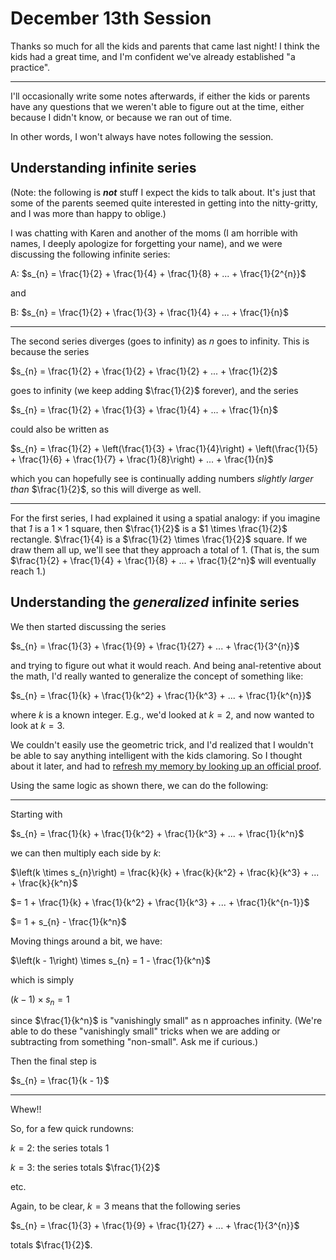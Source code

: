 # December 13th Session

Thanks so much for all the kids and parents that came last night!  I think the kids had a great time, and I'm confident we've already established "a practice".

-----

I'll occasionally write some notes afterwards, if either the kids or parents have any questions that we weren't able to figure out at the time, either because I didn't know, or because we ran out of time.

In other words, I won't always have notes following the session.

## Understanding infinite series

(Note: the following is ***not*** stuff I expect the kids to talk about.  It's just that some of the parents seemed quite interested in getting into the nitty-gritty, and I was more than happy to oblige.)

I was chatting with Karen and another of the moms (I am horrible with names, I deeply apologize for forgetting your name), and we were discussing the following infinite series:

A: $s_{n} =  \frac{1}{2} + \frac{1}{4} + \frac{1}{8} + ... + \frac{1}{2^{n}}$

and

B: $s_{n} =  \frac{1}{2} + \frac{1}{3} + \frac{1}{4} + ... + \frac{1}{n}$

-----

The second series diverges (goes to infinity) as *n* goes to infinity.  This is because the series

$s_{n} =  \frac{1}{2} + \frac{1}{2} + \frac{1}{2} + ... + \frac{1}{2}$

goes to infinity (we keep adding $\frac{1}{2}$ forever), and the series

$s_{n} =  \frac{1}{2} + \frac{1}{3} + \frac{1}{4} + ... + \frac{1}{n}$

could also be written as

$s_{n} =  \frac{1}{2} + \left(\frac{1}{3} + \frac{1}{4}\right) + \left(\frac{1}{5} + \frac{1}{6} + \frac{1}{7} + \frac{1}{8}\right) +  ... + \frac{1}{n}$

which you can hopefully see is continually adding numbers *slightly larger than* $\frac{1}{2}$, so this will diverge as well.

-----

For the first series, I had explained it using a spatial analogy:  if you imagine that *1* is a $1 \times 1$ square, then $\frac{1}{2}$ is a $1 \times \frac{1}{2}$ rectangle. $\frac{1}{4} is a $\frac{1}{2} \times \frac{1}{2}$ square. If we draw them all up, we'll see that they approach a total of 1.  (That is, the sum $\frac{1}{2} + \frac{1}{4} + \frac{1}{8} + ... + \frac{1}{2^n}$ will eventually reach 1.)

## Understanding the *generalized* infinite series

We then started discussing the series

$s_{n} =  \frac{1}{3} + \frac{1}{9} + \frac{1}{27} + ... + \frac{1}{3^{n}}$

and trying to figure out what it would reach.  And being anal-retentive about the math, I'd really wanted to generalize the concept of something like:

$s_{n} =  \frac{1}{k} + \frac{1}{k^2} + \frac{1}{k^3} + ... + \frac{1}{k^{n}}$

where *k* is a known integer.  E.g., we'd looked at $k = 2$, and now wanted to look at $k = 3$.

We couldn't easily use the geometric trick, and I'd realized that I wouldn't be able to say anything intelligent with the kids clamoring. So I thought about it later, and had to [refresh my memory by looking up an official proof](https://en.wikipedia.org/wiki/1/2_%2B_1/4_%2B_1/8_%2B_1/16_%2B_%E2%8B%AF).

Using the same logic as shown there, we can do the following:

-----

Starting with

$s_{n} =  \frac{1}{k} + \frac{1}{k^2} + \frac{1}{k^3} + ... + \frac{1}{k^n}$

we can then multiply each side by *k*:

$\left(k \times s_{n}\right) =  \frac{k}{k} + \frac{k}{k^2} + \frac{k}{k^3} + ... + \frac{k}{k^n}$

$=  1 + \frac{1}{k} + \frac{1}{k^2} + \frac{1}{k^3} + ... + \frac{1}{k^{n-1}}$

$=  1 + s_{n} - \frac{1}{k^n}$

Moving things around a bit, we have:

$\left(k - 1\right) \times s_{n} = 1 - \frac{1}{k^n}$

which is simply

$\left(k - 1\right) \times s_{n} = 1$

since $\frac{1}{k^n}$ is "vanishingly small" as n approaches infinity.  (We're able to do these "vanishingly small" tricks when we are adding or subtracting from something "non-small".  Ask me if curious.)

Then the final step is

$s_{n} = \frac{1}{k - 1}$

-----

Whew!!

So, for a few quick rundowns:

$k = 2$: the series totals 1

$k = 3$: the series totals $\frac{1}{2}$

etc.

Again, to be clear, $k = 3$ means that the following series

$s_{n} =  \frac{1}{3} + \frac{1}{9} + \frac{1}{27} + ... + \frac{1}{3^{n}}$

totals $\frac{1}{2}$.







